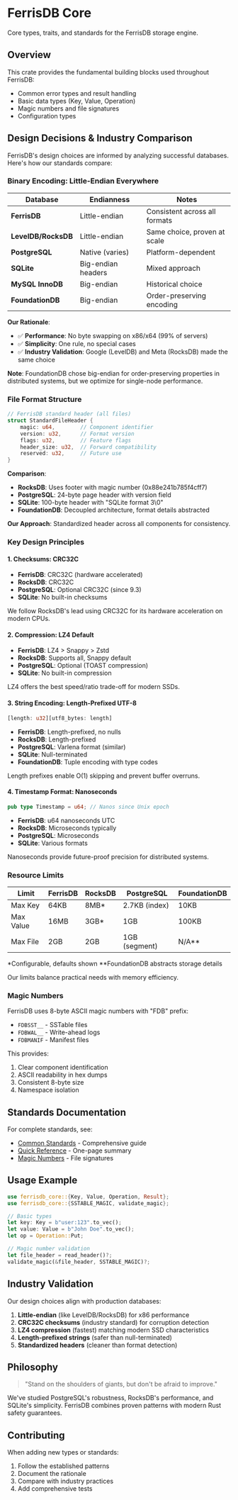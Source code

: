 # FerrisDB Core

Core types, traits, and standards for the FerrisDB storage engine.

## Overview

This crate provides the fundamental building blocks used throughout FerrisDB:
- Common error types and result handling
- Basic data types (Key, Value, Operation)
- Magic numbers and file signatures
- Configuration types

## Design Decisions & Industry Comparison

FerrisDB's design choices are informed by analyzing successful databases. Here's how our standards compare:

### Binary Encoding: Little-Endian Everywhere

| Database | Endianness | Notes |
|----------|------------|-------|
| **FerrisDB** | Little-endian | Consistent across all formats |
| **LevelDB/RocksDB** | Little-endian | Same choice, proven at scale |
| **PostgreSQL** | Native (varies) | Platform-dependent |
| **SQLite** | Big-endian headers | Mixed approach |
| **MySQL InnoDB** | Big-endian | Historical choice |
| **FoundationDB** | Big-endian | Order-preserving encoding |

**Our Rationale**: 
- ✅ **Performance**: No byte swapping on x86/x64 (99% of servers)
- ✅ **Simplicity**: One rule, no special cases
- ✅ **Industry Validation**: Google (LevelDB) and Meta (RocksDB) made the same choice

**Note**: FoundationDB chose big-endian for order-preserving properties in distributed systems, but we optimize for single-node performance.

### File Format Structure

```rust
// FerrisDB standard header (all files)
struct StandardFileHeader {
    magic: u64,        // Component identifier
    version: u32,      // Format version
    flags: u32,        // Feature flags
    header_size: u32,  // Forward compatibility
    reserved: u32,     // Future use
}
```

**Comparison**:
- **RocksDB**: Uses footer with magic number (0x88e241b785f4cff7)
- **PostgreSQL**: 24-byte page header with version field
- **SQLite**: 100-byte header with "SQLite format 3\0"
- **FoundationDB**: Decoupled architecture, format details abstracted

**Our Approach**: Standardized header across all components for consistency.

### Key Design Principles

#### 1. **Checksums: CRC32C**
- **FerrisDB**: CRC32C (hardware accelerated)
- **RocksDB**: CRC32C 
- **PostgreSQL**: Optional CRC32C (since 9.3)
- **SQLite**: No built-in checksums

We follow RocksDB's lead using CRC32C for its hardware acceleration on modern CPUs.

#### 2. **Compression: LZ4 Default**
- **FerrisDB**: LZ4 > Snappy > Zstd
- **RocksDB**: Supports all, Snappy default
- **PostgreSQL**: Optional (TOAST compression)
- **SQLite**: No built-in compression

LZ4 offers the best speed/ratio trade-off for modern SSDs.

#### 3. **String Encoding: Length-Prefixed UTF-8**
```rust
[length: u32][utf8_bytes: length]
```
- **FerrisDB**: Length-prefixed, no nulls
- **RocksDB**: Length-prefixed
- **PostgreSQL**: Varlena format (similar)
- **SQLite**: Null-terminated
- **FoundationDB**: Tuple encoding with type codes

Length prefixes enable O(1) skipping and prevent buffer overruns.

#### 4. **Timestamp Format: Nanoseconds**
```rust
pub type Timestamp = u64; // Nanos since Unix epoch
```
- **FerrisDB**: u64 nanoseconds UTC
- **RocksDB**: Microseconds typically
- **PostgreSQL**: Microseconds 
- **SQLite**: Various formats

Nanoseconds provide future-proof precision for distributed systems.

### Resource Limits

| Limit | FerrisDB | RocksDB | PostgreSQL | FoundationDB |
|-------|----------|---------|------------|--------------|
| Max Key | 64KB | 8MB* | 2.7KB (index) | 10KB |
| Max Value | 16MB | 3GB* | 1GB | 100KB |
| Max File | 2GB | 2GB | 1GB (segment) | N/A** |

*Configurable, defaults shown
**FoundationDB abstracts storage details

Our limits balance practical needs with memory efficiency.

### Magic Numbers

FerrisDB uses 8-byte ASCII magic numbers with "FDB" prefix:
- `FDBSST__` - SSTable files
- `FDBWAL__` - Write-ahead logs
- `FDBMANIF` - Manifest files

This provides:
1. Clear component identification
2. ASCII readability in hex dumps
3. Consistent 8-byte size
4. Namespace isolation

## Standards Documentation

For complete standards, see:
- [Common Standards](/guidelines/technical/common-standards.md) - Comprehensive guide
- [Quick Reference](/guidelines/technical/standards-quick-reference.md) - One-page summary
- [Magic Numbers](/guidelines/technical/magic-numbers.md) - File signatures

## Usage Example

```rust
use ferrisdb_core::{Key, Value, Operation, Result};
use ferrisdb_core::{SSTABLE_MAGIC, validate_magic};

// Basic types
let key: Key = b"user:123".to_vec();
let value: Value = b"John Doe".to_vec();
let op = Operation::Put;

// Magic number validation
let file_header = read_header()?;
validate_magic(&file_header, SSTABLE_MAGIC)?;
```

## Industry Validation

Our design choices align with production databases:

1. **Little-endian** (like LevelDB/RocksDB) for x86 performance
2. **CRC32C checksums** (industry standard) for corruption detection
3. **LZ4 compression** (fastest) matching modern SSD characteristics
4. **Length-prefixed strings** (safer than null-terminated)
5. **Standardized headers** (cleaner than format detection)

## Philosophy

> "Stand on the shoulders of giants, but don't be afraid to improve."

We've studied PostgreSQL's robustness, RocksDB's performance, and SQLite's simplicity. FerrisDB combines proven patterns with modern Rust safety guarantees.

## Contributing

When adding new types or standards:
1. Follow the established patterns
2. Document the rationale
3. Compare with industry practices
4. Add comprehensive tests